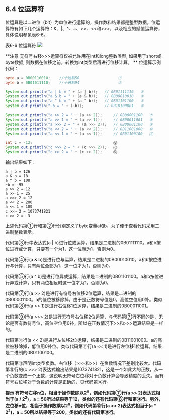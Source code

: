 ## 6.4 位运算符

位运算是以二进位（bit）为单位进行运算的，操作数和结果都是整型数据。位运算符有如下几个运算符：&amp;、|、^、~、&gt;&gt;、&lt;&lt;和&gt;&gt;&gt;，以及相应的赋值运算符，具体说明参见表6-6。

表6-6 位运算符
![](../assets/表6-6.jpg)

**注意 无符号右移&gt;&gt;&gt;运算符仅被允许用在int和long整数类型, 如果用于short或byte数据, 则数据在位移之前，转换为int类型后再进行位移计算。
**
位运算示例代码：

```java
byte a = 0B00110010;	//十进制50					①
byte b = 0B01011110;	//十进制94					②

System.out.println("a | b = " + (a | b)); 	// 0B01111110	③
System.out.println("a & b = " + (a & b)); 	// 0B00010010	④
System.out.println("a ^ b = " + (a ^ b)); 	// 0B01101100	⑤
System.out.println("~b = " + (~b)); 		// 0B10100001	⑥

System.out.println("a >> 2 = " + (a >> 2)); 	// 0B00001100	⑦
System.out.println("a >> 1 = " + (a >> 1)); 	// 0B00011001	⑧
System.out.println("a >>> 2 = " + (a >>> 2)); 	// 0B00001100	⑨
System.out.println("a << 2 = " + (a << 2)); 	// 0B11001000	⑩
System.out.println("a << 1 = " + (a << 1)); 	// 0B01100100	⑪

int c = -12; 									⑫
System.out.println("c >>> 2 = " + (c >>> 2)); 	⑬
System.out.println("c >> 2 = " + (c >> 2)); 	⑭
```

输出结果如下： 

    a | b = 126
    a & b = 18
    a ^ b = 108
    ~b = -95
    a >> 2 = 12
    a >> 1 = 25
    a >>> 2 = 12
    a << 2 = 200
    a << 1 = 100
    c >>> 2 = 1073741821
    c >> 2 = -3
    
上述代码第①行和第②行分别定义了byte变量a和b，为了便于查看代码采用二进制整数表示。

代码第③行中表达式(a | b)进行位或运算，结果是二进制的0B01111110。a和b按位进行或计算，只要有一个为1，这一位就为1，否则为0。

代码第④行(a &amp; b)是进行位与运算，结果是二进制的0B00010010。a和b按位进行与计算，只有两位全部为1，这一位才为1，否则为0。

代码第⑤行(a ^ b)是进行位异或运算，结果是二进制的0B01101100。a和b按位进行异或计算，只有两位相反时这一位才为1，否则为0。

代码第⑦行(a &gt;&gt; 2)是进行有符号右位移2位运算，结果是二进制的0B00001100。a的低位被移除掉，由于是正数符号位是0，高位空位用0补。类似代码第⑧行(a &gt;&gt; 1)是进行右位移1位运算，结果是二进制的0B00011001。

代码第⑨行(a &gt;&gt;&gt; 2)是进行无符号右位移2位运算，与代码第⑦行不同的是，无论是否有数符号位，高位空位用0补，所以在正数情况下&gt;&gt;和&gt;&gt;&gt;运算结果是一样的。

代码第⑩行(a &lt;&lt; 2)是进行左位移2位运算，结果是二进制的0B11001000。a的高位被移除掉，低位用0补位。类似代码第⑪行(a &lt;&lt; 1)是进行左位移1位运算，结果是二进制的0B01100100。

代码第⑫声明int类型负数。右位移（&gt;&gt;&gt;和&gt;&gt;）在负数情况下差别比较大。代码第⑬行的(c &gt;&gt;&gt; 2)表达式输出结果是1073741821，这是一个如此大的正数，从一个负数变成一个正数，这说明无符号右位移对于负数计算会导致精度的丢失。而有符号右位移对于负数的计算是正确的，见代码第⑭行。

**提示 有符号右移n位，相当于操作数除以2<sup>n</sup>，例如代码第⑦行(a &gt;&gt; 2)表达式相当于(a / 2<sup>2</sup>)，a = 50所以结果等于12，类似的还有代码第⑧行和第⑭行。另外，左位移n位，相当于操作数乘以2<sup>n</sup>，例如代码第⑩行(a &lt;&lt; 2)表达式相当于(a * 2<sup>2</sup>)，a = 50所以结果等于200，类似的还有代码第⑪行。**